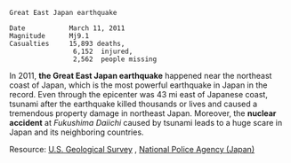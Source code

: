 ```
Great East Japan earthquake 

Date           March 11, 2011
Magnitude      Mj9.1 
Casualties     15,893 deaths,
                6,152  injured,
                2,562  people missing
```

In 2011, **the Great East Japan earthquake** happened near the northeast coast of Japan, which is the most powerful earthquake in Japan in the record. Even through the epicenter was 43 mi east of Japanese coast, tsunami after the earthquake killed thousands or lives and caused a tremendous property damage in northeast Japan. Moreover, the **nuclear accident** at _Fukushima Daiichi_ caused by tsunami leads to a huge scare in Japan and its neighboring countries.



Resource: [U.S. Geological Survey](https://earthquake.usgs.gov/earthquakes/eventpage/official20110311054624120_30#executive)
        , [National Police Agency (Japan)](http://www.npa.go.jp/archive/keibi/biki/higaijokyo.pdf)
